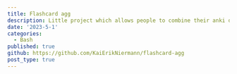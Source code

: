 ```yaml
---
title: Flashcard agg
description: Little project which allows people to combine their anki decks for similar topics. Using a basic bash script to concatenate the flash cards and a workflow to continously update the releases.
date: '2023-5-1'
categories:
  - Bash
published: true
github: https://github.com/KaiErikNiermann/flashcard-agg
post_type: true
---
```



